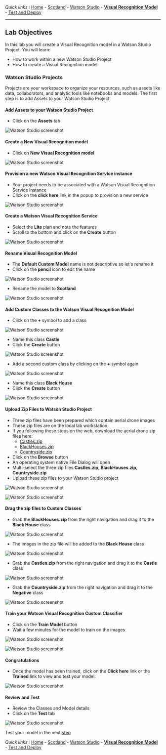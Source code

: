 *Quick links :*
[Home](/README.md) - [Scotland](SCOTLAND.md) - [Watson Studio](STUDIO.md) - [**Visual Recognition Model**](VISRECO.md) - [Test and Deploy](VRMTEST.md)
***

## Lab Objectives

In this lab you will create a Visual Recognition model in a Watson Studio Project.  You will learn:

- How to work within a new Watson Studio Project
- How to create a Visual Recognition model

### Watson Studio Projects

Projects are your workspace to organize your resources, such as assets like data, collaborators, and analytic tools like notebooks and models.
The first step is to add Assets to your Watson Studio Project

#### Add Assets to your Watson Studio Project
- Click on the **Assets** tab

![Watson Studio  screenshot](screenshots/WatsonStudio-Assets.png)

#### Create a New Visual Recognition model
- Click on **New Visual Recognition model**

![Watson Studio  screenshot](screenshots/WatsonStudio-VisualRecognitionModel.png)

#### Provision a new Watson Visual Recognition Service instance
- Your project needs to be associated with a Watson Visual Recognition Service instance
- Click on the **click here** link in the popup to provision a new service

![Watson Studio  screenshot](../screenshots/WatsonStudio-VisualRecognitionService.png)

#### Create a Watson Visual Recognition Service
- Select the **Lite** plan and note the features
- Scroll to the bottom and click on the **Create** button

![Watson Studio  screenshot](../screenshots/WatsonStudio-VisualRecognitionServiceInstance.png)

#### Rename Visual Recognition Model
- The **Default Custom Model** name is not descriptive so let's rename it
- Click on the **pencil** icon to edit the name

![Watson Studio  screenshot](screenshots/WatsonStudio-VisualRecognitionModelRename1.png)

- Rename the model to **Scotland**

![Watson Studio  screenshot](screenshots/WatsonStudio-VisualRecognitionModelRename2.png)

#### Add Custom Classes to the Watson Visual Recognition Model
- Click on the **+** symbol to add a class

![Watson Studio  screenshot](screenshots/WatsonStudio-VisualRecognitionModelAddClass1.png)

- Name this class **Castle**
- Click the **Create** button

![Watson Studio  screenshot](screenshots/WatsonStudio-VisualRecognitionModelCastleClass.png)

- Add a second custom class by clicking on the **+** symbol again

![Watson Studio  screenshot](screenshots/WatsonStudio-VisualRecognitionModelAddClass2.png)

- Name this class **Black House**
- Click the **Create** button

![Watson Studio  screenshot](screenshots/WatsonStudio-VisualRecognitionModelBlackHouseClass.png)

#### Upload Zip Files to Watson Studio Project
- Three zip files have been prepared which contain aerial drone images
- These zip files are on the local lab workstation
- If you following these steps on the web, download the aerial drone zip files here:
  - [Castles.zip](classes/Castles.zip)
  - [BlackHouses.zip](classes/BlackHouses.zip)
  - [Countryside.zip](classes/Countryside.zip)
- Click on the **Browse** button
- An operating system native File Dialog will open
- Multi-select the three zip files **Castles.zip**, **BlackHouses.zip**, **Countryside.zip**
- Upload these zip files to your Watson Studio project

![Watson Studio  screenshot](screenshots/WatsonStudio-VisualRecognitionModelAddZipFiles.png)

![Watson Studio  screenshot](screenshots/WatsonStudio-VisualRecognitionModelZipFiles.png)

#### Drag the zip files to Custom Classes
- Grab the **BlackHouses.zip** from the right navigation and drag it to the **Black House** class

![Watson Studio  screenshot](screenshots/WatsonStudio-VisualRecognitionModelZipFileDrag.png)

- The images in the zip file will be added to the **Black House** class

![Watson Studio  screenshot](screenshots/WatsonStudio-VisualRecognitionModelZipFile2Class.png)

- Grab the **Castles.zip** from the right navigation and drag it to the **Castle** class

![Watson Studio  screenshot](screenshots/WatsonStudio-VisualRecognitionModelZipFile2ClassCastles.png)

- Grab the **Countryside.zip** from the right navigation and drag it to the **Negative** class

![Watson Studio  screenshot](screenshots/WatsonStudio-VisualRecognitionModelZipFile2ClassNegative.png)

#### Train your Watson Visual Recognition Custom Classifier
- Click on the **Train Model** button
- Wait a few minutes for the model to train on the images

![Watson Studio  screenshot](screenshots/WatsonStudio-VisualRecognitionModelTrain.png)

![Watson Studio  screenshot](screenshots/WatsonStudio-VisualRecognitionModelTraining.png)

#### Congratulations
- Once the model has been trained, click on the **Click here** link or the **Trained** link to view and test your model.

![Watson Studio  screenshot](screenshots/WatsonStudio-VisualRecognitionModelTrained.png)

#### Review and Test
- Review the Classes and Model details
- Click on the **Test** tab

![Watson Studio  screenshot](screenshots/WatsonStudio-VisualRecognitionModelSummary.png)

Test your model in the next [step](VRMTEST.md)

*Quick links :*
[Home](README.md) - [Scotland](SCOTLAND.md) - [Watson Studio](STUDIO.md) - [**Visual Recognition Model**](VISRECO.md) - [Test and Deploy](VRMTEST.md)
